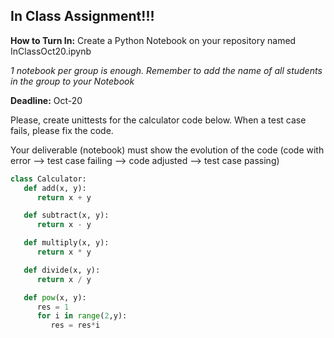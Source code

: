 ## In Class Assignment!!!

**How to Turn In:** Create a Python Notebook on your repository named InClassOct20.ipynb

*1 notebook per group is enough. Remember to add the name of all students in the group to your Notebook*

**Deadline:** Oct-20

Please, create unittests for the calculator code below. When a test case fails, please fix the code. 

Your deliverable (notebook) must show the evolution of the code (code with error --> test case failing --> code adjusted --> test case passing)

```python
class Calculator: 
   def add(x, y):
      return x + y 

   def subtract(x, y): 
      return x - y 

   def multiply(x, y): 
      return x * y 

   def divide(x, y): 
      return x / y

   def pow(x, y):
      res = 1
      for i in range(2,y):
         res = res*i
```
